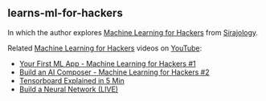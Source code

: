 ## learns-ml-for-hackers

In which the author explores [Machine Learning for Hackers][] from [Sirajology][].


Related [Machine Learning for Hackers][] videos on [YouTube](https://www.youtube.com):

* [Your First ML App - Machine Learning for Hackers #1](https://youtu.be/2FOXR16mLow)
* [Build an AI Composer - Machine Learning for Hackers #2](https://youtu.be/S_f2qV2_U00)
* [Tensorboard Explained in 5 Min](https://youtu.be/3bownM3L5zM)
* [Build a Neural Network (LIVE)](https://youtu.be/KvoZU-ItDiE)


[Machine Learning for Hackers]:	https://www.youtube.com/playlist?list=PL2-dafEMk2A4ut2pyv0fSIXqOzXtBGkLj
[Sirajology]:	https://www.youtube.com/channel/UCWN3xxRkmTPmbKwht9FuE5A

